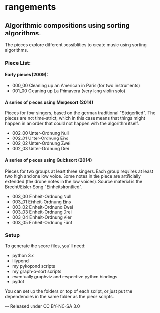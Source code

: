 # rangements

## Algorithmic compositions using sorting algorithms.

The pieces explore different possiblities to create music using sorting algorithms.

### Piece List:

#### Early pieces (2009):
* 000_00 Cleaning up an American in Paris (for two instruments)
* 001_00 Cleaning up La Primavera (very long violin solo)

#### A series of pieces using Mergesort (2014)
Pieces for four singers, based on the german traditional "Steigerlied".
The pieces are not time-strict, which in this case means that things might
happen in an order that could not happen with the algorithm itself.

* 002_00 Unter-Ordnung Null
* 002_01 Unter-Ordnung Eins
* 002_02 Unter-Ordnung Zwei
* 002_03 Unter-Ordnung Drei

#### A series of pieces using Quicksort (2014)
Pieces for two groups at least three singers. Each group requires at least two high and one low voice.
Some notes in the piece are artificially extended (the drone notes in the low voices).
Source material is the Brecht/Eisler-Song "Einheitsfrontlied".

* 003_00 Einheit-Ordnung Null
* 003_01 Einheit-Ordnung Eins
* 003_02 Einheit-Ordnung Zwei
* 003_03 Einheit-Ordnung Drei
* 003_04 Einheit-Ordnung Vier
* 003_05 Einheit-Ordnung Fünf

### Setup

To generate the score files, you'll need:
* python 3.x
* lilypond
* my pykopond scripts
* my graph-o-sort scripts 
* eventually graphviz and respective python bindings
* pydot 

You can set up the folders on top of each script, or just put the dependencies in the same folder as the piece scripts.

--
Released under CC BY-NC-SA 3.0
